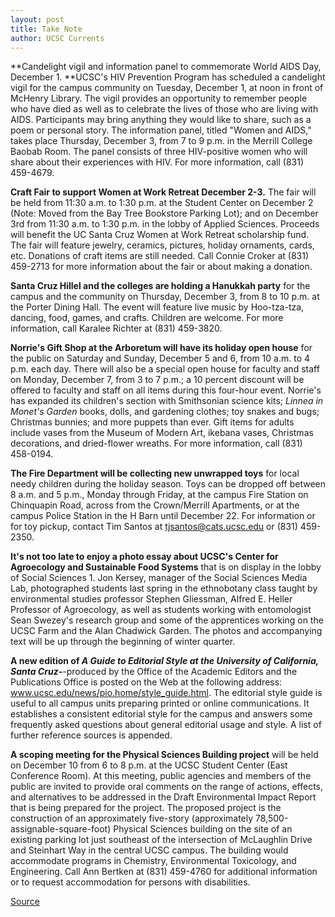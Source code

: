 ```yaml
---
layout: post
title: Take Note
author: UCSC Currents
---
```


**Candelight vigil and information panel to commemorate World AIDS Day, December 1. **UCSC's HIV Prevention Program has scheduled a candelight vigil for the campus community on Tuesday, December 1, at noon in front of McHenry Library. The vigil provides an opportunity to remember people who have died as well as to celebrate the lives of those who are living with AIDS. Participants may bring anything they would like to share, such as a poem or personal story. The information panel, titled "Women and AIDS," takes place Thursday, December 3, from 7 to 9 p.m. in the Merrill College Baobab Room. The panel consists of three HIV-positive women who will share about their experiences with HIV. For more information, call (831) 459-4679.

**Craft Fair to support Women at Work Retreat December 2-3.** The fair will be held from 11:30 a.m. to 1:30 p.m. at the Student Center on December 2 (Note: Moved from the Bay Tree Bookstore Parking Lot); and on December 3rd from 11:30 a.m. to 1:30 p.m. in the lobby of Applied Sciences. Proceeds will benefit the UC Santa Cruz Women at Work Retreat scholarship fund. The fair will feature jewelry, ceramics, pictures, holiday ornaments, cards, etc. Donations of craft items are still needed. Call Connie Croker at (831) 459-2713 for more information about the fair or about making a donation.

**Santa Cruz Hillel and the colleges are holding a Hanukkah party** for the campus and the community on Thursday, December 3, from 8 to 10 p.m. at the Porter Dining Hall. The event will feature live music by Hoo-tza-tza, dancing, food, games, and crafts. Children are welcome. For more information, call Karalee Richter at (831) 459-3820.

**Norrie's Gift Shop at the Arboretum will have its holiday open house** for the public on Saturday and Sunday, December 5 and 6, from 10 a.m. to 4 p.m. each day. There will also be a special open house for faculty and staff on Monday, December 7, from 3 to 7 p.m.; a 10 percent discount will be offered to faculty and staff on all items during this four-hour event. Norrie's has expanded its children's section with Smithsonian science kits; _Linnea in Monet's Garden_ books, dolls, and gardening clothes; toy snakes and bugs; Christmas bunnies; and more puppets than ever. Gift items for adults include vases from the Museum of Modern Art, ikebana vases, Christmas decorations, and dried-flower wreaths. For more information, call (831) 458-0194.

**The Fire Department will be collecting new unwrapped toys** for local needy children during the holiday season. Toys can be dropped off between 8 a.m. and 5 p.m., Monday through Friday, at the campus Fire Station on Chinquapin Road, across from the Crown/Merrill Apartments, or at the campus Police Station in the H Barn until December 22. For information or for toy pickup, contact Tim Santos at tjsantos@cats.ucsc.edu or (831) 459-2350.

**It's not too late to enjoy a photo essay about UCSC's Center for Agroecology and Sustainable Food Systems** that is on display in the lobby of Social Sciences 1. Jon Kersey, manager of the Social Sciences Media Lab, photographed students last spring in the ethnobotany class taught by environmental studies professor Stephen Gliessman, Alfred E. Heller Professor of Agroecology, as well as students working with entomologist Sean Swezey's research group and some of the apprentices working on the UCSC Farm and the Alan Chadwick Garden. The photos and accompanying text will be up through the beginning of winter quarter.

**A new edition of _A Guide to Editorial Style at the University of California, Santa Cruz-_**-produced by the Office of the Academic Editors and the Publications Office is posted on the Web at the following address: www.ucsc.edu/news/pio.home/style_guide.html. The editorial style guide is useful to all campus units preparing printed or online communications. It establishes a consistent editorial style for the campus and answers some frequently asked questions about general editorial usage and style. A list of further reference sources is appended.

**A scoping meeting for the Physical Sciences Building project** will be held on December 10 from 6 to 8 p.m. at the UCSC Student Center (East Conference Room). At this meeting, public agencies and members of the public are invited to provide oral comments on the range of actions, effects, and alternatives to be addressed in the Draft Environmental Impact Report that is being prepared for the project. The proposed project is the construction of an approximately five-story (approximately 78,500-assignable-square-foot) Physical Sciences building on the site of an existing parking lot just southeast of the intersection of McLaughlin Drive and Steinhart Way in the central UCSC campus. The building would accommodate programs in Chemistry, Environmental Toxicology, and Engineering. Call Ann Bertken at (831) 459-4760 for additional information or to request accommodation for persons with disabilities.

[Source](http://www1.ucsc.edu/oncampus/currents/98-99/11-23/takenote.htm "Permalink to Take Note, 11-23-98")
